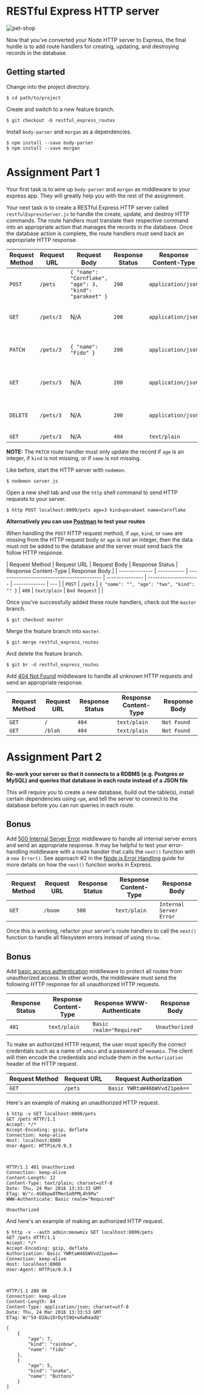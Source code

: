 # RESTful Express HTTP server

![pet-shop](https://i.imgur.com/oZFSFYq.jpg)

Now that you've converted your Node HTTP server to Express, the final hurdle is to add route handlers for creating, updating, and destroying records in the database.

## Getting started

Change into the project directory.

```shell
$ cd path/to/project
```

Create and switch to a new feature branch.

```shell
$ git checkout -b restful_express_routes
```

Install `body-parser` and `morgan` as a dependencies.

```shell
$ npm install --save body-parser
$ npm install --save morgan
```

# Assignment Part 1

Your first task is to wire up `body-parser` and `morgan` as middleware to your express app. They will greatly help you with the rest of the assignment.

Your next task is to create a RESTful Express HTTP server called `restfulExpressServer.js` to handle the create, update, and destroy HTTP commands. The route handlers must translate their respective command into an appropriate action that manages the records in the database. Once the database action is complete, the route handlers must send back an appropriate HTTP response.

| Request Method | Request URL | Request Body                                            | Response Status | Response Content-Type | Response Body                                           |
| -------------- | ----------- | ------------------------------------------------------- | --------------- | --------------------- | ------------------------------------------------------- |
| `POST`         | `/pets`     | `{ "name": "Cornflake", "age": 3, "kind": "parakeet" }` | `200`           | `application/json`    | `{ "name": "Cornflake", "age": 3, "kind": "parakeet" }` |
| `GET`          | `/pets/3`   | N/A                                                     | `200`           | `application/json`    | `{ "name": "Cornflake", "age": 3, "kind": "parakeet" }` |
| `PATCH`        | `/pets/3`   | `{ "name": "Fido" }`                                    | `200`           | `application/json`    | `{ "name": "Fido", "age": 3, "kind": "parakeet" }`      |
| `GET`          | `/pets/3`   | N/A                                                     | `200`           | `application/json`    | `{ "name": "Fido", "age": 3, "kind": "parakeet" }`      |
| `DELETE`       | `/pets/3`   | N/A                                                     | `200`           | `application/json`    | `{ "name": "Fido", "age": 3, "kind": "parakeet" }`      |
| `GET`          | `/pets/3`   | N/A                                                     | `404`           | `text/plain`          | `Not Found`                                             |

**NOTE:** The `PATCH` route handler must only update the record if `age` is an integer, if `kind` is not missing, or if `name` is not missing.

Like before, start the HTTP server with `nodemon`.

```shell
$ nodemon server.js
```

Open a new shell tab and use the `http` shell command to send HTTP requests to your server.

```shell
$ http POST localhost:8000/pets age=3 kind=parakeet name=Cornflake
```

**Alternatively you can use [Postman](https://www.postman.com/) to test your routes**

When handling the `POST` HTTP request method, if `age`, `kind`, or `name` are missing from the HTTP request body or `age` is not an integer, then the data must not be added to the database and the server must send back the follow HTTP response.

| Request Method | Request URL | Request Body                               | Response Status | Response Content-Type | Response Body |
| -------------- | ----------- | ------------------------------------------ | --------------- | --------------------- | ------------- | --- |
| `POST`         | `/pets`     | `{ "name": "", "age": "two", "kind": "" }` | `400`           | `text/plain`          | `Bad Request` |     |

Once you've successfully added these route handlers, check out the `master` branch.

```shell
$ git checkout master
```

Merge the feature branch into `master`.

```shell
$ git merge restful_express_routes
```

And delete the feature branch.

```shell
$ git br -d restful_express_routes
```

Add [404 Not Found]['404'] middleware to handle all unknown HTTP requests and send an appropriate response.

| Request Method | Request URL | Response Status | Response Content-Type | Response Body |
| -------------- | ----------- | --------------- | --------------------- | ------------- |
| `GET`          | `/`         | `404`           | `text/plain`          | `Not Found`   |
| `GET`          | `/blah`     | `404`           | `text/plain`          | `Not Found`   |

# Assignment Part 2

**Re-work your server so that it connects to a RDBMS (e.g. Postgres or MySQL) and queries that database in each route instead of a JSON file**

This will require you to create a new database, build out the table(s), install certain dependencies using `npm`, and tell the server to connect to the database before you can run queries in each route.

## Bonus

Add [500 Internal Server Error]['500'] middleware to handle all internal server errors and send an appropriate response. It may be helpful to test your error-handling middleware with a route handler that calls the `next()` function with a `new Error()`. See approach #2 in the [Node.js Error Handling]['error-handling'] guide for more details on how the `next()` function works in Express.

| Request Method | Request URL | Response Status | Response Content-Type | Response Body           |
| -------------- | ----------- | --------------- | --------------------- | ----------------------- |
| `GET`          | `/boom`     | `500`           | `text/plain`          | `Internal Server Error` |

Once this is working, refactor your server's route handlers to call the `next()` function to handle all filesystem errors instead of using `throw`.

## Bonus

Add [basic access authentication]['auth'] middleware to protect all routes from unauthorized access. In other words, the middleware must send the following HTTP response for all unauthorized HTTP requests.

| Response Status | Response Content-Type | Response WWW-Authenticate | Response Body  |
| --------------- | --------------------- | ------------------------- | -------------- |
| `401`           | `text/plain`          | `Basic realm="Required"`  | `Unauthorized` |

To make an authorized HTTP request, the user must specify the correct credentials such as a name of `admin` and a password of `meowmix`. The client will then encode the credentials and include them in the `Authorization` header of the HTTP request.

| Request Method | Request URL | Request Authorization        |
| -------------- | ----------- | ---------------------------- |
| `GET`          | `/pets`     | `Basic YWRtaW46bWVvd21peA==` |

Here's an example of making an unauthorized HTTP request.

```shell
$ http -v GET localhost:8000/pets
GET /pets HTTP/1.1
Accept: */*
Accept-Encoding: gzip, deflate
Connection: keep-alive
Host: localhost:8000
User-Agent: HTTPie/0.9.3



HTTP/1.1 401 Unauthorized
Connection: keep-alive
Content-Length: 12
Content-Type: text/plain; charset=utf-8
Date: Thu, 24 Mar 2016 13:33:33 GMT
ETag: W/"c-4G0bpw8TMen5oRPML4h9Pw"
WWW-Authenticate: Basic realm="Required"

Unauthorized
```

And here's an example of making an authorized HTTP request.

```shell
$ http -v --auth admin:meowmix GET localhost:8000/pets
GET /pets HTTP/1.1
Accept: */*
Accept-Encoding: gzip, deflate
Authorization: Basic YWRtaW46bWVvd21peA==
Connection: keep-alive
Host: localhost:8000
User-Agent: HTTPie/0.9.3



HTTP/1.1 200 OK
Connection: keep-alive
Content-Length: 84
Content-Type: application/json; charset=utf-8
Date: Thu, 24 Mar 2016 13:33:53 GMT
ETag: W/"54-D2Au1DrDyt59Q+wXwR4adQ"

[
    {
        "age": 7,
        "kind": "rainbow",
        "name": "fido"
    },
    {
        "age": 5,
        "kind": "snake",
        "name": "Buttons"
    }
]
```

['404']: http://expressjs.com/en/starter/faq.html#how-do-i-handle-404-responses
['500']: http://expressjs.com/en/starter/faq.html#how-do-i-setup-an-error-handler
['auth']: https://en.wikipedia.org/wiki/Basic_access_authentication
['error-handling']: http://sahatyalkabov.com/jsrecipes/#!/backend/nodejs-error-handling

